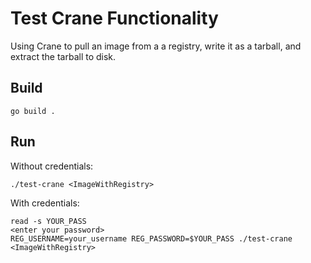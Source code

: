 # Test Crane Functionality

Using Crane to pull an image from a a registry, write it as a tarball, and
extract the tarball to disk.

## Build

```shell
go build .
```

## Run

Without credentials:

```shell
./test-crane <ImageWithRegistry>
```

With credentials:

```shell
read -s YOUR_PASS
<enter your password>
REG_USERNAME=your_username REG_PASSWORD=$YOUR_PASS ./test-crane <ImageWithRegistry>
```
